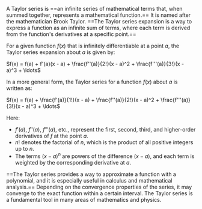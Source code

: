 A Taylor series is ==an infinite series of mathematical terms that, when summed together, represents a mathematical function.== It is named after the mathematician Brook Taylor. ==The Taylor series expansion is a way to express a function as an infinite sum of terms, where each term is derived from the function's derivatives at a specific point.==

For a given function $f(x)$ that is infinitely differentiable at a point $a$, the Taylor series expansion about $a$ is given by:

$f(x) = f(a) + f'(a)(x - a) + \frac{f''(a)}{2!}(x - a)^2 + \frac{f'''(a)}{3!}(x - a)^3 + \ldots$

In a more general form, the Taylor series for a function $f(x)$ about $a$ is written as:

$f(x) = f(a) + \frac{f'(a)}{1!}(x - a) + \frac{f''(a)}{2!}(x - a)^2 + \frac{f'''(a)}{3!}(x - a)^3 + \ldots$

Here:
- $f'(a)$, $f''(a)$, $f'''(a)$, etc., represent the first, second, third, and higher-order derivatives of $f$ at the point $a$.
- $n!$ denotes the factorial of $n$, which is the product of all positive integers up to $n$.
- The terms $(x - a)^n$ are powers of the difference $(x - a)$, and each term is weighted by the corresponding derivative at $a$.

==The Taylor series provides a way to approximate a function with a polynomial, and it is especially useful in calculus and mathematical analysis.== Depending on the convergence properties of the series, it may converge to the exact function within a certain interval. The Taylor series is a fundamental tool in many areas of mathematics and physics.